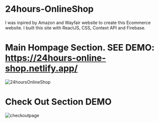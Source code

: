 # 24hours-OnlineShop
I was inpired by Amazon and Wayfair website to create this Ecommerce website. I built this site with ReactJS, CSS, Context API and Firebase. 

# Main Hompage Section. SEE DEMO: https://24hours-online-shop.netlify.app/



![24hoursOnlineShop](https://user-images.githubusercontent.com/70451928/146648664-2b5fa631-cf75-42bc-8a73-746d3b3d5cac.png)




# Check Out Section DEMO

![checkoutpage](https://user-images.githubusercontent.com/70451928/146648750-cd18f59b-d6c4-4be4-b15f-2e5b446cefca.png)
